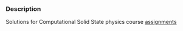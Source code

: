 ### Description

Solutions for Computational Solid State physics course [assignments](http://kelifos.physics.auth.gr/COURSES/CompPhys/CompPhysSolid_EN.pdf)